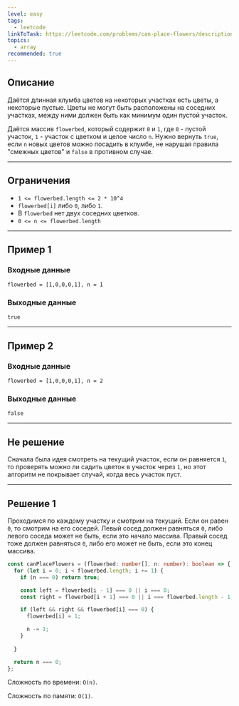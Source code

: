 ```yaml
---
level: easy
tags:
  - leetcode
linkToTask: https://leetcode.com/problems/can-place-flowers/description/?envType=study-plan-v2&envId=leetcode-75
topics:
  - array
recommended: true
---
```

## Описание

Даётся длинная клумба цветов на некоторых участках есть цветы, а некоторые пустые. Цветы не могут быть расположены на соседних участках, между ними должен быть как минимум один пустой участок.

Даётся массив `flowerbed`, который содержит `0` и `1`, где `0` - пустой участок, `1` - участок с цветком и целое число `n`. Нужно вернуть `true`, если `n` новых цветов можно посадить в клумбе, не нарушая правила "смежных цветов" и `false` в противном случае.

---
## Ограничения

- `1 <= flowerbed.length <= 2 * 10^4`
- `flowerbed[i]` либо `0`, либо `1`.
-  В `flowerbed` нет двух соседних цветков.
- `0 <= n <= flowerbed.length`

---
## Пример 1

### Входные данные

```
flowerbed = [1,0,0,0,1], n = 1
```
### Выходные данные

```
true
```

---
## Пример 2

### Входные данные

```
flowerbed = [1,0,0,0,1], n = 2
```
### Выходные данные

```
false
```

---

## Не решение

Сначала была идея смотреть на текущий участок, если он равняется `1`, то проверять можно ли садить цветок в участок через `1`, но этот алгоритм не покрывает случай, когда весь участок пуст.

---
## Решение 1

Проходимся по каждому участку и смотрим на текущий. Если он равен `0`, то смотрим на его соседей. Левый сосед должен равняться `0`, либо левого соседа может не быть, если это начало массива. Правый сосед тоже должен равняться `0`, либо его может не быть, если это конец массива.

```typescript
const canPlaceFlowers = (flowerbed: number[], n: number): boolean => {
  for (let i = 0; i < flowerbed.length; i += 1) {
    if (n === 0) return true;

    const left = flowerbed[i - 1] === 0 || i === 0;
    const right = flowerbed[i + 1] === 0 || i === flowerbed.length - 1;

    if (left && right && flowerbed[i] === 0) {
      flowerbed[i] = 1;

      n -= 1;
    }
  
  }

  return n === 0;
};
```

Сложность по времени: `O(n)`.

Сложность по памяти: `O(1)`.